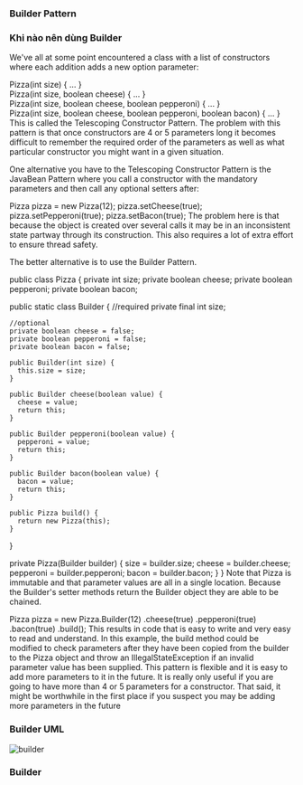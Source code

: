 ### Builder Pattern
### Khi nào nên dùng Builder
We've all at some point encountered a class with a list of constructors where each addition adds a new option parameter:

Pizza(int size) { ... }        
Pizza(int size, boolean cheese) { ... }    
Pizza(int size, boolean cheese, boolean pepperoni) { ... }    
Pizza(int size, boolean cheese, boolean pepperoni, boolean bacon) { ... }
This is called the Telescoping Constructor Pattern. The problem with this pattern is that once constructors are 4 or 5 parameters long it becomes difficult to remember the required order of the parameters as well as what particular constructor you might want in a given situation.

One alternative you have to the Telescoping Constructor Pattern is the JavaBean Pattern where you call a constructor with the mandatory parameters and then call any optional setters after:

Pizza pizza = new Pizza(12);
pizza.setCheese(true);
pizza.setPepperoni(true);
pizza.setBacon(true);
The problem here is that because the object is created over several calls it may be in an inconsistent state partway through its construction. This also requires a lot of extra effort to ensure thread safety.

The better alternative is to use the Builder Pattern.

public class Pizza {
  private int size;
  private boolean cheese;
  private boolean pepperoni;
  private boolean bacon;

  public static class Builder {
    //required
    private final int size;

    //optional
    private boolean cheese = false;
    private boolean pepperoni = false;
    private boolean bacon = false;

    public Builder(int size) {
      this.size = size;
    }

    public Builder cheese(boolean value) {
      cheese = value;
      return this;
    }

    public Builder pepperoni(boolean value) {
      pepperoni = value;
      return this;
    }

    public Builder bacon(boolean value) {
      bacon = value;
      return this;
    }

    public Pizza build() {
      return new Pizza(this);
    }
  }

  private Pizza(Builder builder) {
    size = builder.size;
    cheese = builder.cheese;
    pepperoni = builder.pepperoni;
    bacon = builder.bacon;
  }
}
Note that Pizza is immutable and that parameter values are all in a single location. Because the Builder's setter methods return the Builder object they are able to be chained.

Pizza pizza = new Pizza.Builder(12)
                       .cheese(true)
                       .pepperoni(true)
                       .bacon(true)
                       .build();
This results in code that is easy to write and very easy to read and understand. In this example, the build method could be modified to check parameters after they have been copied from the builder to the Pizza object and throw an IllegalStateException if an invalid parameter value has been supplied. This pattern is flexible and it is easy to add more parameters to it in the future. It is really only useful if you are going to have more than 4 or 5 parameters for a constructor. That said, it might be worthwhile in the first place if you suspect you may be adding more parameters in the future

### Builder UML
![builder](https://user-images.githubusercontent.com/37821007/63422154-0acc1080-c434-11e9-8b6e-a7c679b489b7.png)

### Builder 
